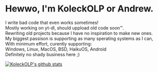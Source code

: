 <h1>Hewwo, I'm KoleckOLP or Andrew.</h1>
<p>
I write bad code that even works sometimes!<br>
Mostly working on yt-dl, should uppload old code soon™.<br>
Rewriting old projects because I have no inspiration to make new ones.<br>
My biggest passison is supporting as many sperating systems as I can,<br>
With minimum effort, curently supporting:<br>
Windows, Linux, MacOS, BSD, HaikuOS, Android<br>
Definitely no shady business here ;)<br>
</p>

[![KoleckOLP's github stats](https://github-readme-stats.vercel.app/api?username=KoleckOLP&show_icons=true&theme=dark)](https://github.com/anuraghazra/github-readme-stats)
